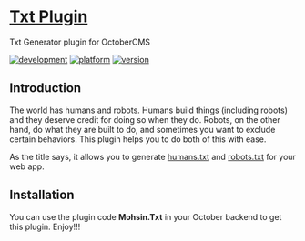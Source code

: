 # [Txt Plugin](https://github.com/SaifurRahmanMohsin/Txt-Plugin) #
Txt Generator plugin for OctoberCMS

[![development](https://img.shields.io/badge/state-Ready-red.svg)](https://img.shields.io/badge/state-Ready-red.svg)
[![platform](https://img.shields.io/badge/platform-October%20CMS-orange.svg)](https://img.shields.io/badge/platform-OctoberCMS-orange.svg)
[![version](https://img.shields.io/badge/version-2.0.1-green.svg)](https://img.shields.io/badge/version-2.0.2-green.svg)

## Introduction ##
The world has humans and robots. Humans build things (including robots) and they deserve credit for doing so when they do. Robots, on the other hand, do what they are built to do, and sometimes you want to exclude certain behaviors. This plugin helps you to do both of this with ease.

As the title says, it allows you to generate [humans.txt](http://humanstxt.org/Standard.html) and [robots.txt](http://www.robotstxt.org/orig.html) for your web app.

## Installation ##
You can use the plugin code **Mohsin.Txt** in your October backend to get this plugin. Enjoy!!!
